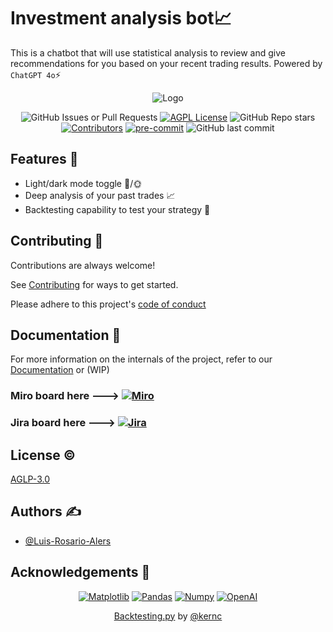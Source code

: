 
# Investment analysis bot📈

This is a chatbot that will use statistical analysis to review and give recommendations for you based on your recent trading results. Powered by `ChatGPT 4o`⚡

<div align="center">

![Logo](https://external-content.duckduckgo.com/iu/?u=https%3A%2F%2Ftse1.mm.bing.net%2Fth%3Fid%3DOIP.y45RBSh7-YX4R8cxiot0SAHaE8%26pid%3DApi&f=1&ipt=2ae1650b1e9101e2f0482444a212c133683b20550de3b76cac06c68f4dd8ea53&ipo=images)

![GitHub Issues or Pull Requests](https://img.shields.io/github/issues/Luis-Rosario-Alers/elite-101-PreWork) [![AGPL License](https://img.shields.io/badge/license-AGPL-blue.svg)](http://www.gnu.org/licenses/agpl-3.0) ![GitHub Repo stars](https://img.shields.io/github/stars/Luis-Rosario-Alers/elite-101-PreWork) [![Contributors](https://img.shields.io/github/contributors/Luis-Rosario-Alers/elite-101-PreWork)](https://github.com/Luis-Rosario-Alers/elite-101-PreWork/graphs/contributors) [![pre-commit](https://img.shields.io/badge/pre--commit-enabled-brightgreen?logo=pre-commit)](https://github.com/pre-commit/pre-commit) ![GitHub last commit](https://img.shields.io/github/last-commit/Luis-Rosario-Alers/elite-101-PreWork)

</div>

## Features 🤔

- Light/dark mode toggle 🌙/🌞
- Deep analysis of your past trades 📈
- Backtesting capability to test your strategy 🧪

## Contributing 🤝

Contributions are always welcome!

See [Contributing](.github/CONTRIBUTING.md) for ways to get started.

Please adhere to this project's [code of conduct](.github/CODE_OF_CONDUCT.md)

## Documentation 📄

For more information on the internals of the project, refer to our [Documentation](docs/DEVELOPMENT.md) or (WIP)

### Miro board here ---> [![Miro](https://img.shields.io/badge/Miro-050038?logo=miro&logoColor=fff)](https://miro.com/app/board/uXjVL0uemH0=/?share_link_id=454718694078)

### Jira board here ---> [![Jira](https://img.shields.io/badge/Jira-0052CC?logo=jira&logoColor=fff)](https://luisrosarioalers.atlassian.net/jira/software/projects/CP/boards/3)

## License ©️

[AGLP-3.0](LICENSE)

## Authors ✍️

- [@Luis-Rosario-Alers](https://www.github.com/Luis-Rosario-Alers)

## Acknowledgements 🤝

<div align="center">

[![Matplotlib](https://custom-icon-badges.demolab.com/badge/Matplotlib-71D291?logo=matplotlib&logoColor=fff)](https://matplotlib.org/)
[![Pandas](https://custom-icon-badges.demolab.com/badge/Pandas-150458?logo=pandas&logoColor=fff)](https://pandas.pydata.org/)
[![Numpy](https://custom-icon-badges.demolab.com/badge/Numpy-013243?logo=numpy&logoColor=fff)](https://numpy.org/)
[![OpenAI](https://custom-icon-badges.demolab.com/badge/OpenAI-000000?logo=openai&logoColor=fff)](https://openai.com/)

[Backtesting.py](https://github.com/kernc/backtesting.py) by [@kernc](https://github.com/kernc)
</div>
